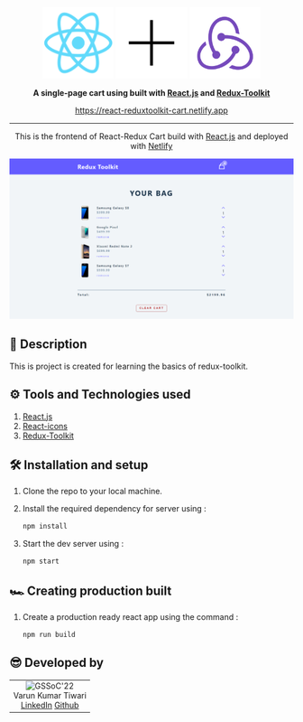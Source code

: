 <p align='center'>
<img src='./public/logo512.png'  width='25%'>
<img src='./assets/plus-icon.png'  width='25%'>
<img src='./assets/redux.svg'  width='25%'>
</p>
<p align='center'>
<b>A single-page cart using built with <a href='https://reactjs.org/' target='_blank'>React.js</a> and <a href='https://redux-toolkit.js.org/' target='_blank'>Redux-Toolkit</a></b>
</p>
<p align='center'>
<a href='https://react-reduxtoolkit-cart.netlify.app/' target='_blank'>https://react-reduxtoolkit-cart.netlify.app</a>
</p>

---

<p align='center'>
This is the frontend of React-Redux Cart build with <a href='https://reactjs.org/' target='_blank'>React.js</a> and deployed with <a href='https://www.netlify.com/' target='_blank'>Netlify</a>
</p>

<p align='center'>
<img src='./assets/Redux-Toolkit.png'>
</p>

## 🧾 Description

This is project is created for learning the basics of redux-toolkit.

## ⚙ Tools and Technologies used

1. [React.js](https://reactjs.org/)
2. [React-icons](https://react-icons.github.io/react-icons/)
3. [Redux-Toolkit](https://redux-toolkit.js.org/)

## 🛠 Installation and setup

1. Clone the repo to your local machine.
2. Install the required dependency for server using :

   ```javascript
   npm install
   ```

3. Start the dev server using :

   ```javascript
   npm start
   ```

## 🏎 Creating production built

1. Create a production ready react app using the command :

   ```javascript
   npm run build
   ```

## 😎 Developed by

<table>
  <tr>
    <td align="center">
      <img src="https://avatars.githubusercontent.com/u/83509023?v=4" width="150px" alt="GSSoC'22" />
      <br/>
      Varun Kumar Tiwari
      <br/>
      <a href="https://www.linkedin.com/in/varun-tiwari-454591178/">LinkedIn</a>
      <a href="https://github.com/varunKT001">Github</a>
    </td> 
  </tr>
</table>
